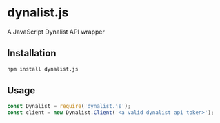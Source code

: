 # dynalist.js
A JavaScript Dynalist API wrapper

## Installation
```sh
npm install dynalist.js
```

## Usage
```js
const Dynalist = require('dynalist.js');
const client = new Dynalist.Client('<a valid dynalist api token>');
```

